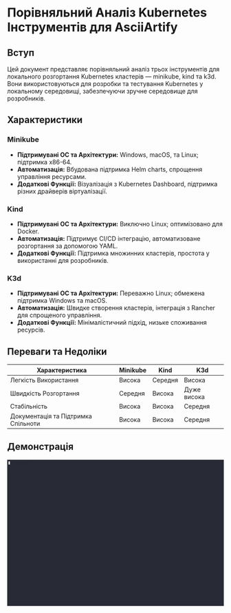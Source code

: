 # Порівняльний Аналіз Kubernetes Інструментів для AsciiArtify

## Вступ

Цей документ представляє порівняльний аналіз трьох інструментів для локального розгортання Kubernetes кластерів — minikube, kind та k3d. Вони використовуються для розробки та тестування Kubernetes у локальному середовищі, забезпечуючи зручне середовище для розробників.

## Характеристики

### Minikube
- **Підтримувані ОС та Архітектури:** Windows, macOS, та Linux; підтримка x86-64.
- **Автоматизація:** Вбудована підтримка Helm charts, спрощення управління ресурсами.
- **Додаткові Функції:** Візуалізація з Kubernetes Dashboard, підтримка різних драйверів віртуалізації.

### Kind
- **Підтримувані ОС та Архітектури:** Виключно Linux; оптимізовано для Docker.
- **Автоматизація:** Підтримує CI/CD інтеграцію, автоматизоване розгортання за допомогою YAML.
- **Додаткові Функції:** Підтримка множинних кластерів, простота у використанні для розробників.

### K3d
- **Підтримувані ОС та Архітектури:** Переважно Linux; обмежена підтримка Windows та macOS.
- **Автоматизація:** Швидке створення кластерів, інтеграція з Rancher для спрощеного управління.
- **Додаткові Функції:** Мінімалістичний підхід, низьке споживання ресурсів.

## Переваги та Недоліки

| Характеристика | Minikube | Kind | K3d |
|----------------|----------|------|-----|
| Легкість Використання | Висока | Середня | Висока |
| Швидкість Розгортання | Середня | Висока | Дуже висока |
| Стабільність | Висока | Висока | Середня |
| Документація та Підтримка Спільноти | Висока | Висока | Середня |

## Демонстрація

![Image](./img/minikube.gif)


